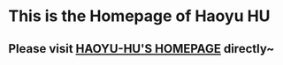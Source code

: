 # This is the Homepage of Haoyu HU
## Please visit [HAOYU-HU'S HOMEPAGE](https://haoyu-hu.github.io) directly~
